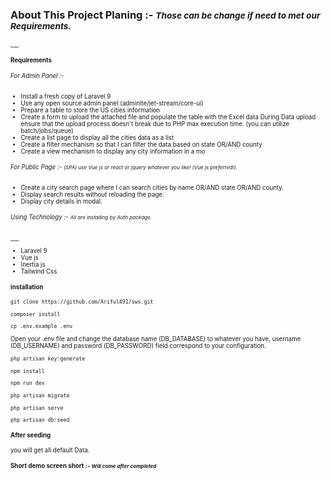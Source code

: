  
<h3>About This Project Planing :- <small><i> Those can be change if need to met our Requirements.  </i><small>  </h2>
___
<h4>Requirements</h4>
<h6>For Admin Panel  :- </h6>
 <ul>
    <li>Install a fresh copy of Laravel 9</li>
    <li>Use any open source admin panel (adminlte/jet-stream/core-ui) </li>
    <li>Prepare a table to store the US cities information  </li>
    <li>Create a form to upload the attached file and populate the table with the Excel data
    During Data upload ensure that the upload process doesn't break due to PHP max execution time. (you can utilize batch/jobs/queue)</li>
    <li>Create a list page to display all the cities data as a list </li>
    <li>Create a filter mechanism so that I can filter the data based on state OR/AND county</li>
    <li>Create a view mechanism to display any city information in a mo</li>
</ul>
<h6>For Public Page :- <small><i> (SPA) use Vue js or react or jquery whatever you like! (Vue js preferred!).
</i></small></h6>
 <ul>
    <li>Create a city search page where I can search cities by name OR/AND state OR/AND county.</li>
    <li>Display search results without reloading the page.</li>
    <li>Display city details in modal. </li>    
</ul>

<h6>Using Technology :- <small><i>All are installing by Auth  package.</i></small></h6>
___
<ul>
    <li>Laravel 9 </li>
    <li>Vue js </li>
    <li>Inertia js</li>
    <li>Tailwind Css</li>    
</ul>


<h4>installation</h4>


````
git clone https://github.com/Ariful491/sws.git
````


````
composer install
````


````
cp .env.example .env
````

<p>
Open your .env file and change the database name (DB_DATABASE) to whatever you have, username (DB_USERNAME) and password (DB_PASSWORD) field correspond to your configuration.
</p>

````
php artisan key:generate
````
````
npm install
````
````
npm run dev
````
````
php artisan migrate
````
````
php artisan serve
````
````
php artisan db:seed 
````
<h4>After seeding</h4>

you will get all default Data.

<h4>Short demo screen short :- <small><i> Will come after completed</i></small> <h4>
